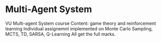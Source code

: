 # Multi-Agent System
 
VU Multi-agent System course
Content: game theory and reinforcement learning
Individual assignemnt implemented on Monte Carlo Sampling, MCTS, TD, SARSA, Q-Learning
All get the full marks.
